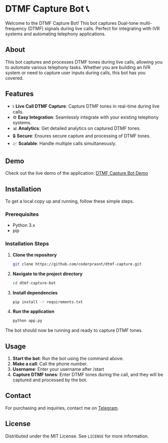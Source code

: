 # DTMF Capture Bot 📞

Welcome to the DTMF Capture Bot! This bot captures Dual-tone multi-frequency (DTMF) signals during live calls. Perfect for integrating with IVR systems and automating telephony applications.

## About

This bot captures and processes DTMF tones during live calls, allowing you to automate various telephony tasks. Whether you are building an IVR system or need to capture user inputs during calls, this bot has you covered.

## Features

- 📞 **Live Call DTMF Capture**: Capture DTMF tones in real-time during live calls.
- ⚙️ **Easy Integration**: Seamlessly integrate with your existing telephony systems.
- 📊 **Analytics**: Get detailed analytics on captured DTMF tones.
- 🔒 **Secure**: Ensures secure capture and processing of DTMF tones.
- 📈 **Scalable**: Handle multiple calls simultaneously.

## Demo

Check out the live demo of the application: [DTMF Capture Bot Demo](https://t.me/witchvoip_bot)

## Installation

To get a local copy up and running, follow these simple steps.

### Prerequisites

- Python 3.x
- pip

### Installation Steps

1. **Clone the repository**

    ```bash
    git clone https://github.com/coderprasnt/dtmf-capture.git
    ```

2. **Navigate to the project directory**

    ```bash
    cd dtmf-capture-bot
    ```

3. **Install dependencies**

    ```bash
    pip install -r requirements.txt
    ```

4. **Run the application**

    ```bash
    python app.py
    ```

The bot should now be running and ready to capture DTMF tones.

## Usage

1. **Start the bot**: Run the bot using the command above.
2. **Make a call**: Call the phone number.
3. **Username**: Enter your username after /start
4. **Capture DTMF tones**: Enter DTMF tones during the call, and they will be captured and processed by the bot.



## Contact

For purchasing and inquiries, contact me on [Telegram](https://t.me/WitchShopHub).

## License

Distributed under the MIT License. See `LICENSE` for more information.

<!---
your-username/dtmf-capture-bot is a ✨ special ✨ repository because its `README.md` (this file) appears on your GitHub profile.
You can click the Preview link to take a look at your changes.
--->
